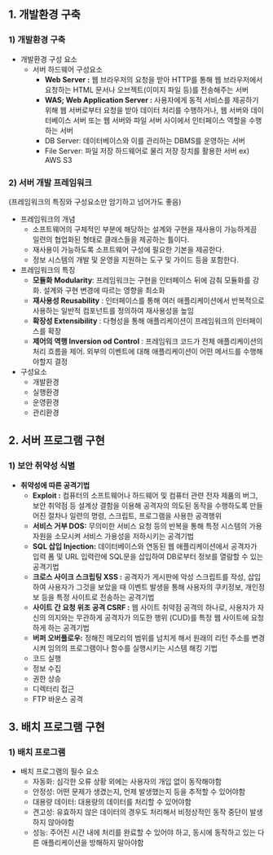 ## 1. 개발환경 구축

### 1) 개발환경 구축

- 개발환경 구성 요소
    - 서버 하드웨어 구성요소
        - **Web Server :** 웹 브라우저의 요청을 받아 HTTP를 통해 웹 브라우저에서 요청하는 HTML 문서나 오브젝트(이미지 파일 등)를 전송해주는 서버
        - **WAS; Web Application Server :** 사용자에게 동적 서비스를 제공하기 위해 웹 서버로부터 요청을 받아 데이터 처리를 수행하거나, 웹 서버와 데이터베이스 서버 또는 웹 서버와 파일 서버 사이에서 인터페이스 역할을 수행하는 서버
        - DB Server: 데이터베이스와 이를 관리하는 DBMS를 운영하는 서버
        - File Server: 파일 저장 하드웨어로 물리 저장 장치를 활용한 서버 ex) AWS S3

### 2) 서버 개발 프레임워크

(프레임워크의 특징와 구성요소만 암기하고 넘어가도 좋음)

- 프레임워크의 개념
    - 소프트웨어의 구체적인 부분에 해당하는 설계와 구현을 재사용이 가능하게끔 일련의 협업화된 형태로 클래스들을 제공하는 틀이다.
    - 재사용이 가능하도록 소프트웨어 구성에 필요한 기본을 제공한다.
    - 정보 시스템의 개발 및 운영을 지원하는 도구 및 가이드 등을 포함한다.
- 프레임워크의 특징
    - **모듈화 Modularity**: 프레임워크는 구현을 인터페이스 뒤에 감춰 모듈화를 강화. 설계와 구현 변경에 따르는 영향을 최소화
    - **재사용성 Reusability** : 인터페이스를 통해 여러 애플리케이션에서 반복적으로 사용하는 일반적 컴포넌트를 정의하여 재사용성을 높임
    - **확장성 Extensibility** : 다형성을 통해 애플리케이션이 프레임워크의 인터페이스를 확장
    - **제어의 역행 Inversion od Control** : 프레임워크 코드가 전체 애플리케이션의 처리 흐름을 제어. 외부의 이벤트에 대해 애플리케이션이 어떤 메서드를 수행해야할지 결정
- 구성요소
    - 개발환경
    - 실행환경
    - 운영환경
    - 관리환경

## 2. 서버 프로그램 구현

### 1) 보안 취약성 식별

- **취약성에 따른 공격기법**
    - **Exploit :** 컴퓨터의 소프트웨어나 하드웨어 및 컴퓨터 관련 전자 제품의 버그, 보안 취약점 등 설계상 결함을 이용해 공격자의 의도된 동작을 수행하도록 만들어진 절차나 일련의 명령, 스크립트, 프로그램을 사용한 공격행위
    - **서비스 거부 DOS:** 무의미한 서비스 요청 등의 반복을 통해 특정 시스템의 가용자원을 소모시켜 서비스 가용성을 저하시키는 공격기법
    - **SQL 삽입 Injection:** 데이터베이스와 연동된 웹 애플리케이션에서 공격자가 입력 폼 및 URL 입력란에 SQL문을 삽입하여 DB로부터 정보를 열람할 수 있는 공격기법
    - **크로스 사이크 스크립팅 XSS :** 공격자가 게시판에 악성 스크립트를 작성, 삽입하여 사용자가 그것을 보았을 때 이벤트 발생을 통해 사용자의 쿠키정보, 개인정보 등을 특정 사이트로 전송하는 공격기법
    - **사이트 간 요청 위조 공격 CSRF :** 웹 사이트 취약점 공격의 하나로, 사용자가 자신의 의지와는 무관하게 공격자가 의도한 행위 (CUD)를 특정 웹 사이트에 요청하게 하는 공격기법
    - **버퍼 오버플로우:** 정해진 메모리의 범위를 넘치게 해서 원래의 리턴 주소를 변경시켜 임의의 프로그램이나 함수를 실행시키는 시스템 해킹 기법
    - 코드 실행
    - 정보 수집
    - 권한 상승
    - 디렉터리 접근
    - FTP 바운스 공격

## 3. 배치 프로그램 구현

### 1) 배치 프로그램

- 배치 프로그램의 필수 요소
    - 자동화: 심각한 오류 상황 외에는 사용자의 개입 없이 동작해야함
    - 안정성: 어떤 문제가 생겼는지, 언제 발생했는지 등을 추적할 수 있어야함
    - 대용량 데이터: 대용량의 데이터를 처리할 수 있어야함
    - 견고성: 유효하지 않은 데이터의 경우도 처리해서 비정상적인 동작 중단이 발생하지 않아야함
    - 성능: 주어진 시간 내에 처리를 완료할 수 있어야 하고, 동시에 동작하고 있는 다른 애플리케이션을 방해하지 말아야함